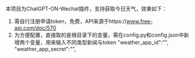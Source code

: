 本项目为ChatGPT-ON-Wechat插件，支持获取今日天气，效果如下：


1. 需自行注册申请token，免费，API来源于https://www.free-api.com/doc/570
2. 为方便配置，直接取的是根目录下的变量，需在config.py和config.json中新增两个变量，用来输入不同类型新闻与token 
    "weather_app_id":"",
    "weather_app_secret":"",
